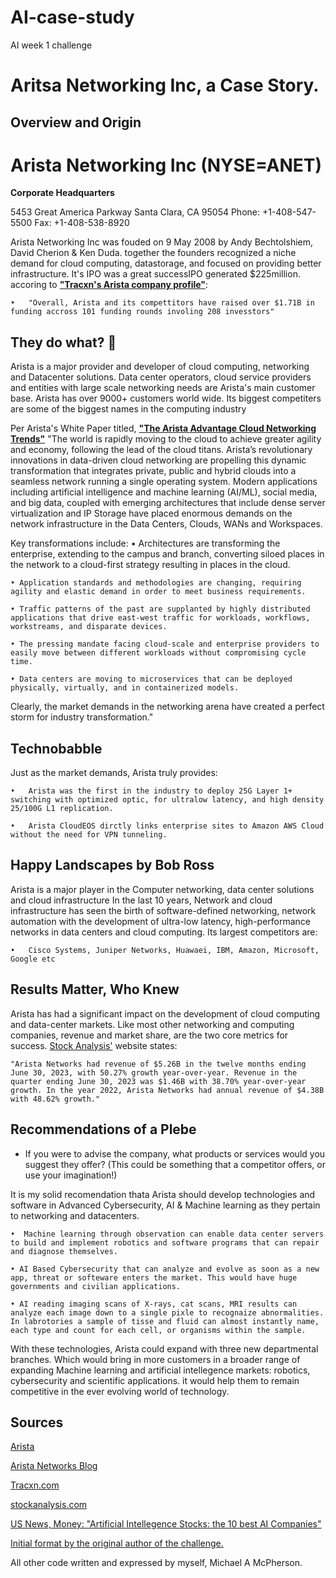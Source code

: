 # AI-case-study

AI week 1 challenge

# **Aritsa Networking Inc, a Case Story.**

## Overview and Origin

# Arista Networking Inc (NYSE=ANET)

**Corporate Headquarters**

5453 Great America Parkway
Santa Clara, CA 95054
Phone: +1-408-547-5500
Fax: +1-408-538-8920

Arista Networking Inc was fouded on 9 May 2008 by Andy Bechtolshiem, David Cherion & Ken Duda. together the founders recognized a niche demand for cloud computing, datastorage, and focused on providing better infrastructure. It's IPO was a great successIPO generated $225million. accoring to **["Tracxn's Arista company profile"](https://tracxn.com/d/companies/arista/__eINI1p13BqjSVFKwatDVyYg3AKqmKuiXsYxPDDDbRr8#:~:text=Overall%2C%20Arista%20and%20its%20competitors,funding%20rounds%20involving%20208%20investors.)**:

    •   "Overall, Arista and its compettitors have raised over $1.71B in funding accross 101 funding rounds involing 208 invesstors"

## They do what? :thinking:

Arista is a major provider and developer of cloud computing, networking and Datacenter solutions.
Data center operators, cloud service providers and entities with large scale networking needs are Arista's main customer base. Arista has over 9000+ customers world wide. Its biggest competiters are some of the biggest names in the computing industry

Per Arista's White Paper titled, **["The Arista Advantage Cloud Networking Trends"](https://s21.q4cdn.com/861911615/files/doc_financials/2021/q3/Arista_Advantage.pdf)**
"The world is rapidly moving to the cloud to achieve greater agility and economy, following the lead of the cloud titans.
Arista’s revolutionary innovations in data-driven cloud networking are propelling this dynamic transformation that
integrates private, public and hybrid clouds into a seamless network running a single operating system.
Modern applications including artificial intelligence and machine learning (AI/ML), social media, and big data, coupled
with emerging architectures that include dense server virtualization and IP Storage have placed enormous demands
on the network infrastructure in the Data Centers, Clouds, WANs and Workspaces.

Key transformations include:
    • Architectures are transforming the enterprise, extending to the campus and branch, converting siloed places in the network to a cloud-first strategy resulting in places in the cloud.

    • Application standards and methodologies are changing, requiring agility and elastic demand in order to meet business requirements.
    
    • Traffic patterns of the past are supplanted by highly distributed applications that drive east-west traffic for workloads, workflows, workstreams, and disparate devices.
    
    • The pressing mandate facing cloud-scale and enterprise providers to easily move between different workloads without compromising cycle time.
    
    • Data centers are moving to microservices that can be deployed physically, virtually, and in containerized models.

Clearly, the market demands in the networking arena have created a perfect storm for industry transformation."

## Technobabble

Just as the market demands, Arista truly provides:

    •   Arista was the first in the industry to deploy 25G Layer 1+ switching with optimized optic, for ultralow latency, and high density 25/100G L1 replication. 

    •   Arista CloudEOS dirctly links enterprise sites to Amazon AWS Cloud without the need for VPN tunneling.

## Happy Landscapes by Bob Ross

Arista is a major player in the Computer networking, data center solutions and cloud infrastructure
In the last 10 years, Network and cloud infrastructure has seen the birth of software-defined networking, network automation with the development of ultra-low latency, high-performance networks in data centers and cloud computing. Its largest competitors are:

    •   Cisco Systems, Juniper Networks, Huawaei, IBM, Amazon, Microsoft, Google etc

## Results Matter, Who Knew

Arista has had a significant impact on the development of cloud computing and data-center markets.
Like most other networking and computing companies, revenue and market share, are the two core metrics for success.
    [Stock Analysis'](https://stockanalysis.com/stocks/anet/revenue/) website states:

    "Arista Networks had revenue of $5.26B in the twelve months ending June 30, 2023, with 50.27% growth year-over-year. Revenue in the quarter ending June 30, 2023 was $1.46B with 38.70% year-over-year growth. In the year 2022, Arista Networks had annual revenue of $4.38B with 48.62% growth."

## Recommendations of a Plebe

* If you were to advise the company, what products or services would you suggest they offer? (This could be something that a competitor offers, or use your imagination!)

 It is my solid recomendation thata Arista should develop technologies and software in Advanced Cybersecurity, AI & Machine learning as they pertain to networking and datacenters.

    •  Machine learning through observation can enable data center servers to build and implement robotics and software programs that can repair and diagnose themselves. 

    • AI Based Cybersecurity that can analyze and evolve as soon as a new app, threat or softeware enters the market. This would have huge governments and civilian applications.

    • AI reading imaging scans of X-rays, cat scans, MRI results can analyze each image down to a single pixle to recognaize abnormalities. In labrotories a sample of tisse and fluid can almost instantly name, each type and count for each cell, or organisms within the sample.

With these technologies,  Arista could expand with three new departmental branches. Which would bring in  more customers in a broader range of expanding Machine learning and artificial intellegence markets: robotics, cybersecurity and scientific applications. it would help them to remain competitive in the ever evolving world of technology.

## Sources
[Arista](https://Arista.com/en)

[Arista Networks Blog](https://blogs.arista.com/blog)

[Tracxn.com](https://Tracxn.com/d/companies/arista/__eINI1p13BqjSVFKwatDVyYg3AKqmKuiXsYxPDDDbRr8#:~:text=Overall%2C%20Arista%20and%20its%20competitors,funding%20rounds%20involving%20208%20investors.)

[stockanalysis.com](https://stockanalysis.com/stocks/anet/)

[US News, Money: "Artificial Intellegence Stocks: the 10 best AI Companies"](https://money.usnews.com/investing/articles/artificial-intelligence-stocks-the-10-best-ai-companies)

[Initial format by the original author of the challenge.](https://bootcampspot.instructure.com/courses/4945/assignments/64743?module_item_id=1117568) 

All other code written and expressed by myself, Michael A McPherson.